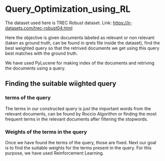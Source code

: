 # Query_Optimization_using_RL

The dataset used here is TREC Robust dataset. Link: https://ir-datasets.com/trec-robust04.html

Here the objective is given documents labeled as relevant or non relevant (taken as ground truth, can be found in qrels file inside the dataset), find the best weighted query so that the retrived documents we get using this query best matches with the ground truth.

We have used PyLucene for making index of the documents and retriving the documents using a query.

## Finding the suitable wiighted query

### terms of the query
The terms in our constructed query is just the important words from the relevant documents, can be found by Roccio Algorithm or finding the most frequent terms in the relevant documents after filtering the stopwords.

### Weights of the terms in the query
Once we have found the terms of the query, those are fixed. Next our goal is to find the suitable weights for the terms present in the query. For this purpose, we have used Reinforcement Learning.
